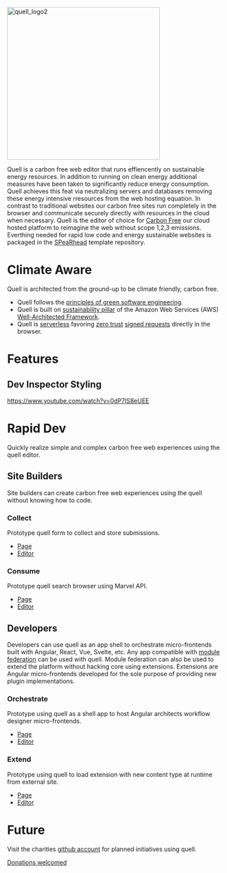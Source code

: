 <img width="356" alt="quell_logo2" src="https://user-images.githubusercontent.com/73197190/199178885-0bc99ce0-b97a-402b-b156-f79ffad8aa38.png">

Quell is a carbon free web editor that runs effiencently on sustainable energy resources. In addition to running on clean energy additional measures have been taken to significantly reduce energy consumption. Quell achieves this feat via neutralizing servers and databases removing these energy intensive rresources from the web hosting equation. In contrast to traditional websites our carbon free sites run completely in the browser and communicate securely directly with resources in the cloud when necessary. Quell is the editor of choice for [Carbon Free](https://github.com/rollthecloudinc/carbonfree) our cloud hosted platform to reimagine the web without scope 1,2,3 emissions. Everthing needed for rapid low code and energy sustainable websites is packaged in the [SPeaRhead](https://github.com/rollthecloudinc/spearhead) template repository.

# Climate Aware

Quell is architected from the ground-up to be climate friendly, carbon free.

* Quell follows the [principles of green software engineering](https://principles.green/).
* Quell is built on [sustainability pillar](https://docs.aws.amazon.com/wellarchitected/latest/sustainability-pillar/sustainability-pillar.html) of the Amazon Web Services (AWS) [Well-Architected Framework](https://aws.amazon.com/architecture/well-architected).
* Quell is [serverless](https://github.com/rollthecloudinc/verti-go) favoring [zero trust](https://aws.amazon.com/security/zero-trust/) [signed requests](https://docs.aws.amazon.com/general/latest/gr/signing_aws_api_requests.html) directly in the browser.

# Features

## Dev Inspector Styling

https://www.youtube.com/watch?v=0dP7lS8eUEE

# Rapid Dev

Quickly realize simple and complex carbon free web experiences using the quell editor.

## Site Builders

Site builders can create carbon free web experiences using the quell without knowing how to code.

### Collect

Prototype quell form to collect and store submissions.

* [Page](https://demo.carbonfreed.app/native_forms_rebuild_v1/89087abb-326d-4a93-888e-9c597ba81b8e)
* [Editor](https://demo.carbonfreed.app/native_forms_rebuild_v1/89087abb-326d-4a93-888e-9c597ba81b8e/manage)

### Consume

Prototype quell search browser using Marvel API.

* [Page](https://demo.carbonfreed.app/dev-test-virtual-list-flex-v1/character/1011334)
* [Editor](https://demo.carbonfreed.app/dev-test-virtual-list-flex-v1/character/1011334/manage)

## Developers

Developers can use quell as an app shell to orchestrate micro-frontends built with Angular, React, Vue, Svelte, etc. Any app compatible with [module federation](https://webpack.js.org/concepts/module-federation/) can be used with quell. Module federation can also be used to extend the platform without hacking core using extensions. Extensions are Angular micro-frontends developed for the sole purpose of providing new plugin implementations.

### Orchestrate

Prototype using quell as a shell app to host Angular architects workflow designer micro-frontends.

* [Page](https://demo.carbonfreed.app/workflow-designer-v2)
* [Editor](https://demo.carbonfreed.app/workflow-designer-v2/manage)

### Extend

Prototype using quell to load extension with new content type at runtime from external site.

* [Page](https://demo.carbonfreed.app/tractorbeam-test-v3)
* [Editor](https://demo.carbonfreed.app/tractorbeam-test-v3/manage)

# Future

Visit the charities [github account](https://github.com/rollthecloudinc) for planned initiatives using quell.

[Donations welcomed](https://www.paypal.com/fundraiser/charity/4587641)
